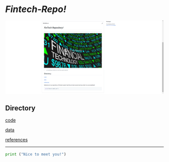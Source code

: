 # *Fintech-Repo!*

![markdown-image](markdown-image.png)

## **Directory**
[code](code)

[data](data)

[references](references)

---

```python
print ("Nice to meet you!")
```